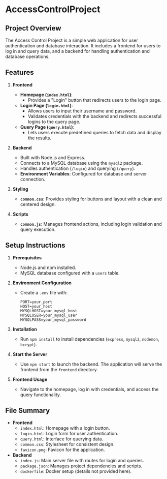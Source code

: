 # AccessControlProject

## Project Overview
The Access Control Project is a simple web application for user authentication and database interaction. It includes a frontend for users to log in and query data, and a backend for handling authentication and database operations.

## Features
1. **Frontend**
   - **Homepage (`index.html`)**:
     - Provides a "Login" button that redirects users to the login page.
   - **Login Page (`login.html`)**:
     - Allows users to input their username and password.
     - Validates credentials with the backend and redirects successful logins to the query page.
   - **Query Page (`query.html`)**:
     - Lets users execute predefined queries to fetch data and display the results.

2. **Backend**
   - Built with Node.js and Express.
   - Connects to a MySQL database using the `mysql2` package.
   - Handles authentication (`/login`) and querying (`/query`).
   - **Environment Variables**: Configured for database and server connection.

3. **Styling**
   - **`common.css`**: Provides styling for buttons and layout with a clean and centered design.

4. **Scripts**
   - **`common.js`**: Manages frontend actions, including login validation and query execution.

## Setup Instructions
1. **Prerequisites**
   - Node.js and npm installed.
   - MySQL database configured with a `users` table.

2. **Environment Configuration**
   - Create a `.env` file with:
     ```
     PORT=your_port
     HOST=your_host
     MYSQLHOST=your_mysql_host
     MYSQLUSER=your_mysql_user
     MYSQLPASS=your_mysql_password
     ```

3. **Installation**
   - Run `npm install` to install dependencies (`express`, `mysql2`, `nodemon`, `bcrypt`).

4. **Start the Server**
   - Use `npm start` to launch the backend. The application will serve the frontend from the `frontend` directory.

5. **Frontend Usage**
   - Navigate to the homepage, log in with credentials, and access the query functionality.

## File Summary
- **Frontend**
  - `index.html`: Homepage with a login button.
  - `login.html`: Login form for user authentication.
  - `query.html`: Interface for querying data.
  - `common.css`: Stylesheet for consistent design.
  - `favicon.png`: Favicon for the application.
- **Backend**
  - `index.js`: Main server file with routes for login and queries.
  - `package.json`: Manages project dependencies and scripts.
  - `dockerfile`: Docker setup (details not provided here).


